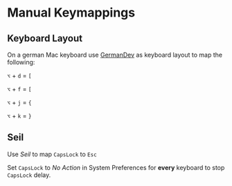 # Manual Keymappings

## Keyboard Layout
On a german Mac keyboard use [GermanDev](https://github.com/arminbw/GermanDev) as keyboard layout to map the following:

`⌥` + `d` = `[`

`⌥` + `f` = `[`

`⌥` + `j` = `{`

`⌥` + `k` = `}`

## Seil
Use *Seil* to map `CapsLock` to `Esc`

Set `CapsLock` to *No Action* in System Preferences for **every** keyboard to stop `CapsLock` delay.

